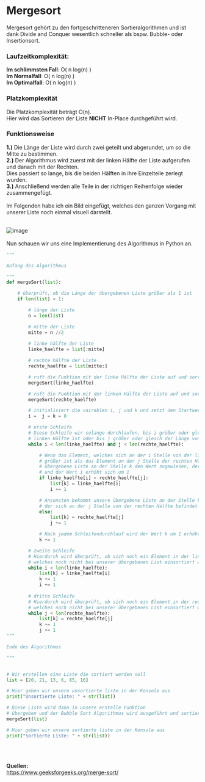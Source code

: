 # Mergesort
Mergesort gehört zu den fortgeschritteneren Sortieralgorithmen und ist dank Divide and Conquer wesentlich schneller als bspw. Bubble- oder Insertionsort.

### Laufzeitkomplexität:

**Im schlimmsten Fall**: O( n log(n) )<br>
**Im Normalfall**: O( n log(n) )<br>
**Im Optimalfall**: O( n log(n) )

### Platzkomplexität
Die Platzkomplexität beträgt O(n).<br>
Hier wird das Sortieren der Liste **NICHT** In-Place durchgeführt wird.

### Funktionsweise
**1.)** Die Länge der Liste wird durch zwei geteilt und abgerundet, um so die Mitte zu bestimmen.<br>
**2.)** Der Algorithmus wird zuerst mit der linken Hälfte der Liste aufgerufen und danach mit der Rechten.<br>
Dies passiert so lange, bis die beiden Hälften in ihre Einzelteile zerlegt wurden.<br>
**3.)** Anschließend werden alle Teile in der richtigen Reihenfolge wieder zusammengefügt.
<br>
<br>
Im Folgenden habe ich ein Bild eingefügt, welches den ganzen Vorgang mit unserer Liste noch einmal visuell darstellt.
<br>
<br>

![image](https://user-images.githubusercontent.com/83044113/152532577-b5b1cd07-eb3a-402f-82ef-455e2d633c63.png)
<br>
<br>
Nun schauen wir uns eine Implementierung des Algorithmus in Python an.
```python
"""

Anfang des Algorithmus

"""
def mergeSort(list):

    # überprüft, ob die Länge der übergebenen Liste größer als 1 ist
    if len(list) > 1:

        # länge der Liste
        n = len(list)

        # mitte der Liste
        mitte = n //2
        
        # linke hälfte der Liste
        linke_haelfte = list[:mitte]

        # rechte hälfte der Liste
        rechte_haelfte = list[mitte:]

        # ruft die Funktion mit der linke Hälfte der Liste auf und sortiert diese
        mergeSort(linke_haelfte)

        # ruft die Funktion mit der linken Hälfte der Liste auf und sortiert diese
        mergeSort(rechte_haelfte)

        # initialisiert die vairablen i, j und k und setzt den Startwert dieser auf 0
        i =  j = k = 0

        # erste Schleife
        # Diese Schleife wir solange durchlaufen, bis i größer oder gleich der Länge von der
        # linken Hälfte ist oder bis j größer oder gleich der Länge von der rechten Hälfte ist
        while i < len(linke_haelfte) and j < len(rechte_haelfte):

            # Wenn das Element, welches sich an der i Stelle von der linken Hälfte befindet
            # größer ist als das Element an der j Stelle der rechten Hälfte, bekommt unsere
            # übergebene Liste an der Stelle k den Wert zugewiesen, der sich an der i Stelle von der linken Hälfte befindet
            # und der Wert i erhöht sich um 1
            if linke_haelfte[i] < rechte_haelfte[j]:
                list[k] = linke_haelfte[i]
                i += 1

            # Ansonsten bekommt unsere übergebene Liste an der Stelle k den Wert zugewiesen,
            # der sich an der j Stelle von der rechten Hälfte befindet und der Wert j erhöht sich um 1    
            else:
                list[k] = rechte_haelfte[j]
                j += 1

            # Nach jedem Schleifendurchlauf wird der Wert k um 1 erhöht    
            k += 1

        # zweite Schleife
        # Hierdurch wird überprüft, ob sich noch ein Element in der linken Hälfte befindet,
        # welches noch nicht bei unserer übergebenen List einsortiert wurde
        while i < len(linke_haelfte):
            list[k] = linke_haelfte[i]
            k += 1
            i += 1
        
        # dritte Schleife
        # Hierdurch wird überprüft, ob sich noch ein Element in der rechten Hälfte befindet,
        # welches noch nicht bei unserer übergebenen List einsortiert wurde
        while j < len(rechte_haelfte):
            list[k] = rechte_haelfte[j]
            k += 1
            j += 1
"""

Ende des Algorithmus

"""            


# Wir erstellen eine Liste die sortiert werden soll
list = [20, 21, 13, 6, 85, 16]

# Hier geben wir unsere unsortierte liste in der Konsole aus
print("Unsortierte Liste: " + str(list))

# Diese Liste wird dann in unsere erstelle Funktion 
# übergeben und der Bubble Sort Algorithmus wird ausgeführt und sortiert die Liste
mergeSort(list)

# Hier geben wir unsere sortierte liste in der Konsole aus
print("Sortierte Liste: " + str(list))
```


<br>
<br>

**Quellen:**<br>
https://www.geeksforgeeks.org/merge-sort/
